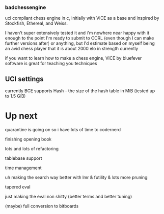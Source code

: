 ### badchessengine

uci compliant chess engine in c, initially with VICE as a base and inspired by Stockfish, Ethereal, and Weiss.

I haven't super extensively tested it and i'm nowhere near happy with it enough to the point I'm ready to submit to CCRL (even though I can make further versions after) or anything, but I'd estimate based on myself being an avid chess player that it is about 2000 elo in strength currently

if you want to learn how to make a chess engine, VICE by bluefever software is great for teaching you techniques

## UCI settings
currently BCE supports Hash - the size of the hash table in MiB (tested up to 1.5 GiB)



# Up next
quarantine is going on so i have lots of time to codernerd

finishing opening book

lots and lots of refactoring

tablebase support

time management

uh making the search way better with lmr & futility & lots more pruning

tapered eval

just making the eval non shitty (better terms and better tuning)

(maybe) full conversion to bitboards



